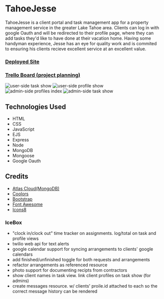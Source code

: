 # TahoeJesse
TahoeJesse is a client portal and task management app for a property management service in the greater Lake Tahoe area.
Clients can log in with google Oauth and will be redirected to their profile page, where they can add tasks they'd like to have done at their vacation home. Having some handyman experience, Jesse has an eye for quality work and is commited to ensuring his clients recieve excellent service at an excellent value. 

### [Deployed Site](https://tahoe-jesse.fly.dev)
### [Trello Board (project planning)](https://trello.com/b/dT0TrY4S/tahoejesse)
![user-side task show](https://imgur.com/a/1I4yHNx)
![user-side profile show](https://imgur.com/a/acmYilY)
![admin-side profiles index](https://imgur.com/a/l6lJmqL)
![admin-side task show](https://imgur.com/a/XiDRHhy)

## Technologies Used
- HTML
- CSS
- JavaScript
- EJS
- Express
- Node
- MongoDB
- Mongoose
- Google Oauth

## Credits
- [Atlas Cloud(MongoDB)](https://www.mongodb.com/)
- [Coolors](https://coolors.co/)
- [Bootstrap](https://getbootstrap.com/)
- [Font Awesome](https://fontawesome.com/)
- [Icons8](https://icons8.com/)

### IceBox
- "clock in/clock out" time tracker on assignments. log/total on task and profile views
- twilio web api for text alerts
- google calendar support for syncing arrangements to clients' google calendars
- add finished/unfinished toggle for both requests and arrangements
- refactor arrangements as referenced resource
- photo support for documenting recipts from contractors
- show client names in task view. link client profiles on task show (for admins)
- create messages resource. w/ clients' proile.id attached to each so the correct message history can be rendered 